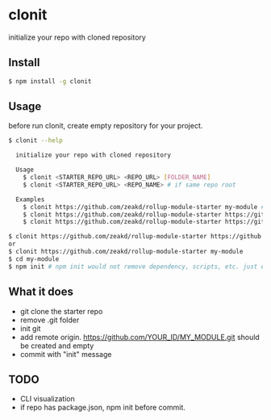 # clonit
initialize your repo with cloned repository

## Install

``` bash
$ npm install -g clonit
``` 

## Usage

before run clonit, create empty repository for your project.

``` bash 
$ clonit --help

  initialize your repo with cloned repository

  Usage
    $ clonit <STARTER_REPO_URL> <REPO_URL> [FOLDER_NAME]
    $ clonit <STARTER_REPO_URL> <REPO_NAME> # if same repo root

  Examples
    $ clonit https://github.com/zeakd/rollup-module-starter my-module # YOU SHOULD HAVE https://github.com/zeakd/my-module
    $ clonit https://github.com/zeakd/rollup-module-starter https://github.com/zeakd/my-module
    $ clonit https://github.com/zeakd/rollup-module-starter https://github.com/zeakd/my-module mine
```

``` bash
$ clonit https://github.com/zeakd/rollup-module-starter https://github.com/zeakd/my-module my-module
or
$ clonit https://github.com/zeakd/rollup-module-starter my-module
$ cd my-module
$ npm init # npm init would not remove dependency, scripts, etc. just edit name, version, author, license of package.json.
```

## What it does 

- git clone the starter repo
- remove .git folder
- init git
- add remote origin. https://github.com/YOUR_ID/MY_MODULE.git should be created and empty
- commit with "init" message

## TODO

- CLI visualization
- if repo has package.json, npm init before commit.